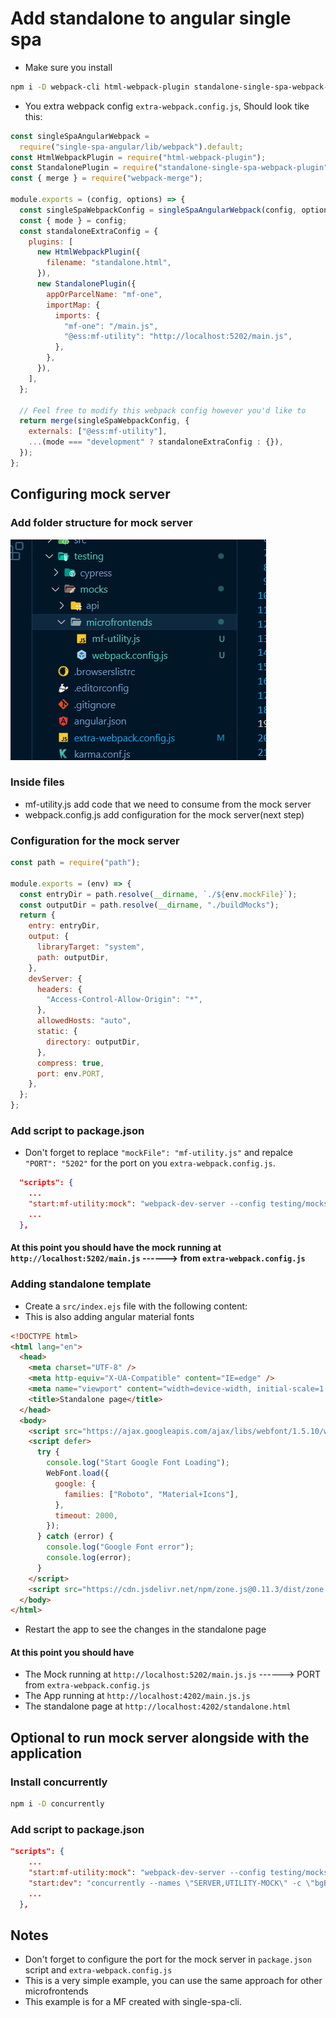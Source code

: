 # Add standalone to angular single spa

- Make sure you install

```bash
npm i -D webpack-cli html-webpack-plugin standalone-single-spa-webpack-plugin
```

- You extra webpack config `extra-webpack.config.js`, Should look tike this:

```js
const singleSpaAngularWebpack =
  require("single-spa-angular/lib/webpack").default;
const HtmlWebpackPlugin = require("html-webpack-plugin");
const StandalonePlugin = require("standalone-single-spa-webpack-plugin");
const { merge } = require("webpack-merge");

module.exports = (config, options) => {
  const singleSpaWebpackConfig = singleSpaAngularWebpack(config, options);
  const { mode } = config;
  const standaloneExtraConfig = {
    plugins: [
      new HtmlWebpackPlugin({
        filename: "standalone.html",
      }),
      new StandalonePlugin({
        appOrParcelName: "mf-one",
        importMap: {
          imports: {
            "mf-one": "/main.js",
            "@ess:mf-utility": "http://localhost:5202/main.js",
          },
        },
      }),
    ],
  };

  // Feel free to modify this webpack config however you'd like to
  return merge(singleSpaWebpackConfig, {
    externals: ["@ess:mf-utility"],
    ...(mode === "development" ? standaloneExtraConfig : {}),
  });
};
```

## Configuring mock server

### Add folder structure for mock server

![picture alt](./standAlone.jpg.png "folder structure")

### Inside files

- mf-utility.js add code that we need to consume from the mock server
- webpack.config.js add configuration for the mock server(next step)

### Configuration for the mock server

```js
const path = require("path");

module.exports = (env) => {
  const entryDir = path.resolve(__dirname, `./${env.mockFile}`);
  const outputDir = path.resolve(__dirname, "./buildMocks");
  return {
    entry: entryDir,
    output: {
      libraryTarget: "system",
      path: outputDir,
    },
    devServer: {
      headers: {
        "Access-Control-Allow-Origin": "*",
      },
      allowedHosts: "auto",
      static: {
        directory: outputDir,
      },
      compress: true,
      port: env.PORT,
    },
  };
};
```

### Add script to package.json

- Don't forget to replace `"mockFile": "mf-utility.js"` and repalce `"PORT": "5202"` for the port on you `extra-webpack.config.js`.

```json
  "scripts": {
    ...
    "start:mf-utility:mock": "webpack-dev-server --config testing/mocks/microfrontends/webpack.config.js --mode=development --env mockFile=mf-utility.js --env PORT=5202",
    ...
  },
```

#### At this point you should have the mock running at `http://localhost:5202/main.js` ------> from `extra-webpack.config.js`

### Adding standalone template

- Create a `src/index.ejs` file with the following content:
- This is also adding angular material fonts

```html
<!DOCTYPE html>
<html lang="en">
  <head>
    <meta charset="UTF-8" />
    <meta http-equiv="X-UA-Compatible" content="IE=edge" />
    <meta name="viewport" content="width=device-width, initial-scale=1.0" />
    <title>Standalone page</title>
  </head>
  <body>
    <script src="https://ajax.googleapis.com/ajax/libs/webfont/1.5.10/webfont.js"></script>
    <script defer>
      try {
        console.log("Start Google Font Loading");
        WebFont.load({
          google: {
            families: ["Roboto", "Material+Icons"],
          },
          timeout: 2000,
        });
      } catch (error) {
        console.log("Google Font error");
        console.log(error);
      }
    </script>
    <script src="https://cdn.jsdelivr.net/npm/zone.js@0.11.3/dist/zone.min.js"></script>
  </body>
</html>
```

- Restart the app to see the changes in the standalone page

#### At this point you should have

- The Mock running at `http://localhost:5202/main.js.js` ------> PORT from `extra-webpack.config.js`
- The App running at `http://localhost:4202/main.js.js`
- The standalone page at `http://localhost:4202/standalone.html`

####

## Optional to run mock server alongside with the application

### Install concurrently

```bash
npm i -D concurrently
```

### Add script to package.json

```json
"scripts": {
    ...
    "start:mf-utility:mock": "webpack-dev-server --config testing/mocks/microfrontends/webpack.config.js --mode=development --env mockFile=mf-utility.js --env PORT=5202",
    "start:dev": "concurrently --names \"SERVER,UTILITY-MOCK\" -c \"bgBlue.bold,bgMagenta.bold\" \"npm run serve:single-spa:mf-one\" \"npm run start:mf-utility:mock\""
    ...
  },
```

## Notes

- Don't forget to configure the port for the mock server in `package.json` script and `extra-webpack.config.js`
- This is a very simple example, you can use the same approach for other microfrontends
- This example is for a MF created with single-spa-cli.
